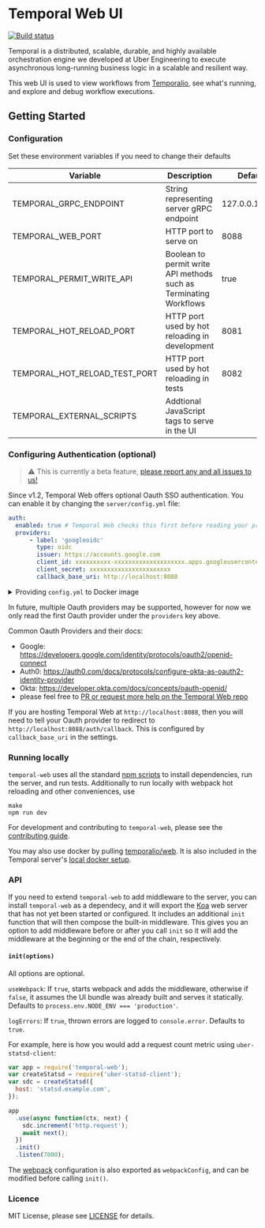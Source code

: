 # Temporal Web UI

[![Build status](https://badge.buildkite.com/72da2011c93761d680bc8c641d07adad16c94b99b0ed8d7566.svg?branch=master)](https://buildkite.com/temporal/temporal-web)

Temporal is a distributed, scalable, durable, and highly available orchestration engine we developed at Uber Engineering to execute asynchronous long-running business logic in a scalable and resilient way.

This web UI is used to view workflows from [Temporalio][temporal], see what's running, and explore and debug workflow executions.

## Getting Started

### Configuration

Set these environment variables if you need to change their defaults

| Variable                      | Description                                                       | Default        |
| ----------------------------- | ----------------------------------------------------------------- | -------------- |
| TEMPORAL_GRPC_ENDPOINT        | String representing server gRPC endpoint                          | 127.0.0.1:7233 |
| TEMPORAL_WEB_PORT             | HTTP port to serve on                                             | 8088           |
| TEMPORAL_PERMIT_WRITE_API     | Boolean to permit write API methods such as Terminating Workflows | true           |
| TEMPORAL_HOT_RELOAD_PORT      | HTTP port used by hot reloading in development                    | 8081           |
| TEMPORAL_HOT_RELOAD_TEST_PORT | HTTP port used by hot reloading in tests                          | 8082           |
| TEMPORAL_EXTERNAL_SCRIPTS     | Addtional JavaScript tags to serve in the UI                      |                |

### Configuring Authentication (optional)

> ⚠️ This is currently a beta feature, [please report any and all issues to us!](https://github.com/temporalio/web/issues/new)

Since v1.2, Temporal Web offers optional Oauth SSO authentication. You can enable it by changing the `server/config.yml` file:

```yaml
auth:
  enabled: true # Temporal Web checks this first before reading your provider config
  providers:
      - label: 'googleoidc'
        type: oidc
        issuer: https://accounts.google.com
        client_id: xxxxxxxxxx-xxxxxxxxxxxxxxxxxxxx.apps.googleusercontent.com
        client_secret: xxxxxxxxxxxxxxxxxxxxxxx
        callback_base_uri: http://localhost:8088
```

<details>
<summary>
Providing <code>config.yml</code> to Docker image
</summary>


If you are running Temporal Web from the docker image, you can provide your external config.yml to docker to override the internal config. 
Create config.yml file on your machine, for example at `~/Desktop/config.yml`. 
Start the docker image, providing the path to your config.yml file using external volume flag (-v). Leave the path after the semicolon as is: 

```bash
docker run --network host -v ~/Desktop/config.yml:/usr/app/server/config.yml temporalio/web:latest
```

</details>

In future, multiple Oauth providers may be supported, however for now we only read the first Oauth provider under the `providers` key above.

Common Oauth Providers and their docs:

- Google: https://developers.google.com/identity/protocols/oauth2/openid-connect
- Auth0: https://auth0.com/docs/protocols/configure-okta-as-oauth2-identity-provider
- Okta: https://developer.okta.com/docs/concepts/oauth-openid/
- please feel free to [PR or request more help on the Temporal Web repo](https://github.com/temporalio/web/)

If you are hosting Temporal Web at `http://localhost:8088`, then you will need to tell your Oauth provider to redirect to `http://localhost:8088/auth/callback`. This is configured by `callback_base_uri` in the settings.


### Running locally

`temporal-web` uses all the standard [npm scripts](https://docs.npmjs.com/misc/scripts) to install dependencies, run the server, and run tests. Additionally to run locally with webpack hot reloading and other conveniences, use

```
make
npm run dev
```

For development and contributing to `temporal-web`, please see the [contributing guide](https://github.com/temporalio/temporal-web/blob/master/CONTRIBUTING.md).

You may also use docker by pulling [temporalio/web](https://hub.docker.com/r/temporalio/web/). It is also included in the Temporal server's [local docker setup](https://github.com/temporalio/temporal/tree/master/docker).

### API

If you need to extend `temporal-web` to add middleware to the server, you can install `temporal-web` as a dependecy, and it will export the [Koa](http://koajs.com/) web server that has not yet been started or configured. It includes an additional `init` function that will then compose the built-in middleware. This gives you an option to add middleware before or after you call `init` so it will add the middleware at the beginning or the end of the chain, respectively.

#### `init(options)`

All options are optional.

`useWebpack`: If `true`, starts webpack and adds the middleware, otherwise if `false`, it assumes the UI bundle was already built and serves it statically. Defaults to `process.env.NODE_ENV === 'production'`.

`logErrors`: If `true`, thrown errors are logged to `console.error`. Defaults to `true`.

For example, here is how you would add a request count metric using `uber-statsd-client`:

```javascript
var app = require('temporal-web');
var createStatsd = require('uber-statsd-client');
var sdc = createStatsd({
  host: 'statsd.example.com',
});

app
  .use(async function(ctx, next) {
    sdc.increment('http.request');
    await next();
  })
  .init()
  .listen(7000);
```

The [webpack](https://webpack.js.org/) configuration is also exported as `webpackConfig`, and can be modified before calling `init()`.

### Licence

MIT License, please see [LICENSE](https://github.com/temporalio/temporal-web/blob/master/LICENSE) for details.

[temporal]: https://github.com/temporalio/temporal
